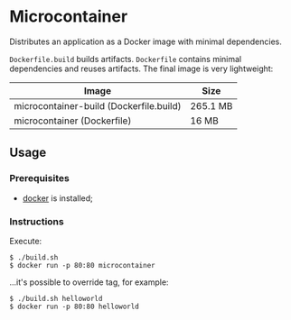 # Microcontainer

Distributes an application as a Docker image with minimal dependencies.

`Dockerfile.build` builds artifacts. `Dockerfile` contains minimal dependencies and reuses artifacts. The final image is very lightweight:

| Image                                   | Size     |
|-----------------------------------------|----------|
| microcontainer-build (Dockerfile.build) | 265.1 MB |
| microcontainer (Dockerfile)             | 16 MB    |

## Usage

### Prerequisites

* [docker](https://www.docker.com/) is installed;

### Instructions

Execute:

    $ ./build.sh
    $ docker run -p 80:80 microcontainer

...it's possible to override tag, for example:

    $ ./build.sh helloworld
    $ docker run -p 80:80 helloworld


